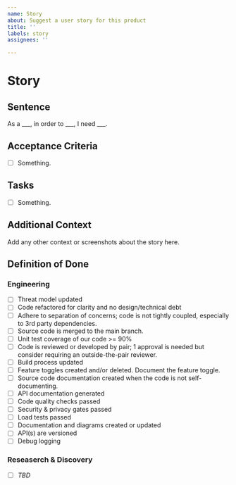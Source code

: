 ```yaml
---
name: Story
about: Suggest a user story for this product
title: ''
labels: story
assignees: ''

---
```


# Story

## Sentence

As a ___,
in order to ___,
I need ___.

## Acceptance Criteria

- [ ] Something.

## Tasks

- [ ] Something.

## Additional Context

Add any other context or screenshots about the story here.

## Definition of Done

### Engineering
- [ ] Threat model updated
- [ ] Code refactored for clarity and no design/technical debt
- [ ] Adhere to separation of concerns; code is not tightly coupled, especially to 3rd party dependencies.
- [ ] Source code is merged to the main branch.
- [ ] Unit test coverage of our code >= 90%
- [ ] Code is reviewed or developed by pair; 1 approval is needed but consider requiring an outside-the-pair reviewer.
- [ ] Build process updated
- [ ] Feature toggles created and/or deleted.  Document the feature toggle.
- [ ] Source code documentation created when the code is not self-documenting.
- [ ] API documentation generated
- [ ] Code quality checks passed
- [ ] Security & privacy gates passed
- [ ] Load tests passed
- [ ] Documentation and diagrams created or updated
- [ ] API(s) are versioned
- [ ] Debug logging

### Reseaserch & Discovery
- [ ] _TBD_